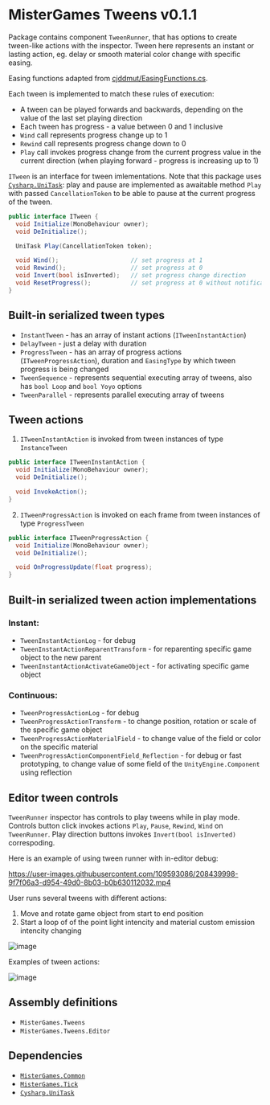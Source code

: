 # MisterGames Tweens v0.1.1

Package contains component `TweenRunner`, that has options to create tween-like actions with the inspector.
Tween here represents an instant or lasting action, eg. delay or smooth material color change with specific easing.

Easing functions adapted from [cjddmut/EasingFunctions.cs](https://gist.github.com/cjddmut/d789b9eb78216998e95c).

Each tween is implemented to match these rules of execution:
- A tween can be played forwards and backwards, depending on the value of the last set playing direction
- Each tween has progress - a value between 0 and 1 inclusive
- `Wind` call represents progress change up to 1
- `Rewind` call represents progress change down to 0
- `Play` call invokes progress change from the current progress value in the current direction (when playing forward - progress is increasing up to 1)

`ITween` is an interface for tween imlementations. Note that this package uses [`Cysharp.UniTask`](https://github.com/Cysharp/UniTask): 
play and pause are implemented as awaitable method `Play` with passed `CancellationToken` to be able to pause at the current progress of the tween. 

```csharp
public interface ITween {
  void Initialize(MonoBehaviour owner);
  void DeInitialize();

  UniTask Play(CancellationToken token);

  void Wind();                    // set progress at 1
  void Rewind();                  // set progress at 0
  void Invert(bool isInverted);   // set progress change direction
  void ResetProgress();           // set progress at 0 without notification
}
```

## Built-in serialized tween types
- `InstantTween` - has an array of instant actions (`ITweenInstantAction`)
- `DelayTween` - just a delay with duration
- `ProgressTween` - has an array of progress actions (`ITweenProgressAction`), duration and `EasingType` by which tween progress is being changed
- `TweenSequence` - represents sequential executing array of tweens, also has `bool Loop` and `bool Yoyo` options
- `TweenParallel` - represents parallel executing array of tweens

## Tween actions
1. `ITweenInstantAction` is invoked from tween instances of type `InstanceTween`

```csharp
public interface ITweenInstantAction {
  void Initialize(MonoBehaviour owner);
  void DeInitialize();

  void InvokeAction();
}
```

2. `ITweenProgressAction` is invoked on each frame from tween instances of type `ProgressTween`

```csharp
public interface ITweenProgressAction {
  void Initialize(MonoBehaviour owner);
  void DeInitialize();

  void OnProgressUpdate(float progress);
}
```

## Built-in serialized tween action implementations

### Instant:
- `TweenInstantActionLog` - for debug
- `TweenInstantActionReparentTransform` - for reparenting specific game object to the new parent
- `TweenInstantActionActivateGameObject` - for activating specific game object

### Continuous:
- `TweenProgressActionLog` - for debug
- `TweenProgressActionTransform` - to change position, rotation or scale of the specific game object
- `TweenProgressActionMaterialField` - to change value of the field or color on the specific material 
- `TweenProgressActionComponentField_Reflection` - for debug or fast prototyping, to change value of some field of the `UnityEngine.Component` using reflection

## Editor tween controls

`TweenRunner` inspector has controls to play tweens while in play mode. Controls button click invokes actions `Play`, `Pause`, `Rewind`, `Wind` on `TweenRunner`. 
Play direction buttons invokes `Invert(bool isInverted)` correspoding. 

Here is an example of using tween runner with in-editor debug:

https://user-images.githubusercontent.com/109593086/208439998-9f7f06a3-d954-49d0-8b03-b0b630112032.mp4

User runs several tweens with different actions:
1. Move and rotate game object from start to end position
2. Start a loop of of the point light intencity and material custom emission intencity changing

![image](https://user-images.githubusercontent.com/109593086/208440699-82c95c55-bcff-4319-b662-960ba8fb4179.png)

Examples of tween actions:

![image](https://user-images.githubusercontent.com/109593086/208441057-1e1c8e92-cf5a-4d9f-b80a-7de187d70618.png)

## Assembly definitions
- `MisterGames.Tweens`
- `MisterGames.Tweens.Editor`

## Dependencies
- [`MisterGames.Common`](https://github.com/theverymistergames/unity-common/tree/master/Common)
- [`MisterGames.Tick`](https://github.com/theverymistergames/unity-common/tree/master/Tick)
- [`Cysharp.UniTask`](https://github.com/Cysharp/UniTask)
